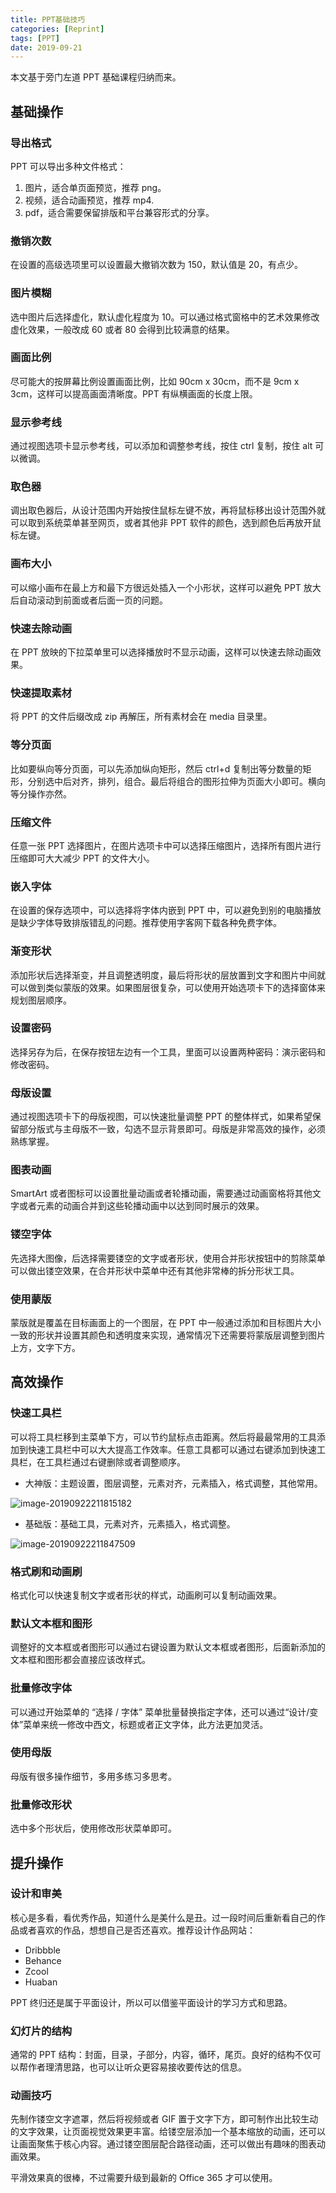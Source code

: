 ```yaml
---
title: PPT基础技巧
categories: [Reprint]
tags: [PPT]
date: 2019-09-21
---
```


本文基于旁门左道 PPT 基础课程归纳而来。

<!-- more -->

## 基础操作

### 导出格式

PPT 可以导出多种文件格式：

1. 图片，适合单页面预览，推荐 png。
2. 视频，适合动画预览，推荐 mp4.
3. pdf，适合需要保留排版和平台兼容形式的分享。

### 撤销次数

在设置的高级选项里可以设置最大撤销次数为 150，默认值是 20，有点少。

### 图片模糊

选中图片后选择虚化，默认虚化程度为 10。可以通过格式窗格中的艺术效果修改虚化效果，一般改成 60 或者 80 会得到比较满意的结果。

### 画面比例

尽可能大的按屏幕比例设置画面比例，比如 90cm x 30cm，而不是 9cm x 3cm，这样可以提高画面清晰度。PPT 有纵横画面的长度上限。

### 显示参考线

通过视图选项卡显示参考线，可以添加和调整参考线，按住 ctrl 复制，按住 alt 可以微调。

### 取色器

调出取色器后，从设计范围内开始按住鼠标左键不放，再将鼠标移出设计范围外就可以取到系统菜单甚至网页，或者其他非 PPT 软件的颜色，选到颜色后再放开鼠标左键。

### 画布大小

可以缩小画布在最上方和最下方很远处插入一个小形状，这样可以避免 PPT 放大后自动滚动到前面或者后面一页的问题。

### 快速去除动画

在 PPT 放映的下拉菜单里可以选择播放时不显示动画，这样可以快速去除动画效果。

### 快速提取素材

将 PPT 的文件后缀改成 zip 再解压，所有素材会在 media 目录里。

### 等分页面

比如要纵向等分页面，可以先添加纵向矩形，然后 ctrl+d 复制出等分数量的矩形，分别选中后对齐，排列，组合。最后将组合的图形拉伸为页面大小即可。横向等分操作亦然。

### 压缩文件

任意一张 PPT 选择图片，在图片选项卡中可以选择压缩图片，选择所有图片进行压缩即可大大减少 PPT 的文件大小。

### 嵌入字体

在设置的保存选项中，可以选择将字体内嵌到 PPT 中，可以避免到别的电脑播放是缺少字体导致排版错乱的问题。推荐使用字客网下载各种免费字体。

### 渐变形状

添加形状后选择渐变，并且调整透明度，最后将形状的层放置到文字和图片中间就可以做到类似蒙版的效果。如果图层很复杂，可以使用开始选项卡下的选择窗体来规划图层顺序。

### 设置密码

选择另存为后，在保存按钮左边有一个工具，里面可以设置两种密码：演示密码和修改密码。

### 母版设置

通过视图选项卡下的母版视图，可以快速批量调整 PPT 的整体样式，如果希望保留部分版式与主母版不一致，勾选不显示背景即可。母版是非常高效的操作，必须熟练掌握。

### 图表动画

SmartArt 或者图标可以设置批量动画或者轮播动画，需要通过动画窗格将其他文字或者元素的动画合并到这些轮播动画中以达到同时展示的效果。

### 镂空字体

先选择大图像，后选择需要镂空的文字或者形状，使用合并形状按钮中的剪除菜单可以做出镂空效果，在合并形状中菜单中还有其他非常棒的拆分形状工具。

### 使用蒙版

蒙版就是覆盖在目标画面上的一个图层，在 PPT 中一般通过添加和目标图片大小一致的形状并设置其颜色和透明度来实现，通常情况下还需要将蒙版层调整到图片上方，文字下方。

## 高效操作

### 快速工具栏

可以将工具栏移到主菜单下方，可以节约鼠标点击距离。然后将最最常用的工具添加到快速工具栏中可以大大提高工作效率。任意工具都可以通过右键添加到快速工具栏，在工具栏通过右键删除或者调整顺序。

- 大神版：主题设置，图层调整，元素对齐，元素插入，格式调整，其他常用。

![image-20190922211815182](https://img.tobyqin.cn/image-20190922211815182.png)

- 基础版：基础工具，元素对齐，元素插入，格式调整。

![image-20190922211847509](https://img.tobyqin.cn/image-20190922211847509.png)

### 格式刷和动画刷

格式化可以快速复制文字或者形状的样式，动画刷可以复制动画效果。

### 默认文本框和图形

调整好的文本框或者图形可以通过右键设置为默认文本框或者图形，后面新添加的文本框和图形都会直接应该改样式。

### 批量修改字体

可以通过开始菜单的 “选择 / 字体” 菜单批量替换指定字体，还可以通过“设计/变体”菜单来统一修改中西文，标题或者正文字体，此方法更加灵活。

### 使用母版

母版有很多操作细节，多用多练习多思考。

### 批量修改形状

选中多个形状后，使用修改形状菜单即可。

## 提升操作

### 设计和审美

核心是多看，看优秀作品，知道什么是美什么是丑。过一段时间后重新看自己的作品或者喜欢的作品，想想自己是否还喜欢。推荐设计作品网站：

- Dribbble
- Behance
- Zcool
- Huaban

PPT 终归还是属于平面设计，所以可以借鉴平面设计的学习方式和思路。

### 幻灯片的结构

通常的 PPT 结构：封面，目录，子部分，内容，循环，尾页。良好的结构不仅可以帮作者理清思路，也可以让听众更容易接收要传达的信息。

### 动画技巧

先制作镂空文字遮罩，然后将视频或者 GIF 置于文字下方，即可制作出比较生动的文字效果，让页面视觉效果更丰富。给镂空层添加一个基本缩放的动画，还可以让画面聚焦于核心内容。通过镂空图层配合路径动画，还可以做出有趣味的图表动画效果。

平滑效果真的很棒，不过需要升级到最新的 Office 365 才可以使用。
